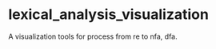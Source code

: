 lexical_analysis_visualization
==============================

A visualization tools for process from re to nfa, dfa.

